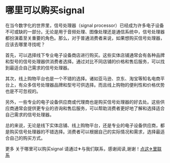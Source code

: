 # 哪里可以购买signal

在当今数字化的世界里，信号处理器（signal processor）已经成为许多电子设备不可或缺的一部分。无论是用于音频处理、图像处理还是通信系统中，信号处理器都扮演着至关重要的角色。那么，对于普通消费者来说，如果想购买信号处理器，应该去哪里寻找呢？

首先，可以选择线下专业电子设备商店进行购买。这些实体店铺通常会有各种品牌和型号的信号处理器供消费者选择。通过对比不同店铺的价格和售后服务，可以找到最适合自己需求的信号处理器。

其次，线上购物平台也是一个不错的选择。诸如亚马逊、京东、淘宝等知名电商平台上，有众多信号处理器品牌和型号可供选择。而且线上购物的便利性和价格优势也是不可忽视的。

另外，一些专业的电子设备供应商或代理商也是购买信号处理器的好去处。这些供应商通常会提供更专业的咨询和售后服务，可以帮助消费者更好地了解和选择适合自己需求的信号处理器。

总的来说，无论是线下实体店铺、线上购物平台，还是专业的电子设备供应商，都是购买信号处理器的不错选择。消费者可以根据自己的实际情况和需求，选择最适合自己的购买方式。

更多 关于哪里可以购买signal 请通过✈与我们联系，感谢阅读,谢谢！[点这✈里联系](https://b.k02.cc)